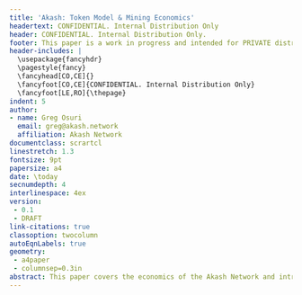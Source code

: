 ```yaml
---
title: 'Akash: Token Model & Mining Economics'
headertext: CONFIDENTIAL. Internal Distribution Only
header: CONFIDENTIAL. Internal Distribution Only.
footer: This paper is a work in progress and intended for PRIVATE distribution only.
header-includes: |
  \usepackage{fancyhdr}
  \pagestyle{fancy}
  \fancyhead[CO,CE]{}
  \fancyfoot[CO,CE]{CONFIDENTIAL. Internal Distribution Only}
  \fancyfoot[LE,RO]{\thepage}
indent: 5
author:
- name: Greg Osuri
  email: greg@akash.network
  affiliation: Akash Network
documentclass: scrartcl
linestretch: 1.3
fontsize: 9pt
papersize: a4
date: \today
secnumdepth: 4
interlinespace: 4ex
version:
 - 0.1
 - DRAFT
link-citations: true
classoption: twocolumn
autoEqnLabels: true
geometry:
 - a4paper
 - columnsep=0.3in
abstract: This paper covers the economics of the Akash Network and introduces the Akash Token (AKT). In this paper, we present various incentives for ensuring the economic security of the Akash ecosystem as well as drive adoption. We propose an inflationary mechanism to achieve economic goals along with estimates for mining rewards and inflation rates. Additionally, we also present mechanisms for allowing a multitude of fee tokens, which will improve the user experience of using the blockchain.
---
```

